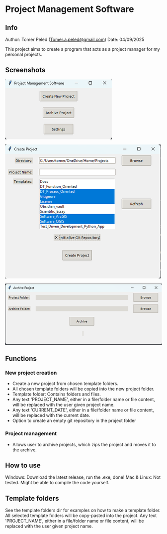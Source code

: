 # Project Management Software

## Info

Author: Tomer Peled (Tomer.a.peled@gmail.com)
Date: 04/09/2025

This project aims to create a program that acts as a project manager for my personal projects.

## Screenshots

![Main Window](assets/main_window.png)

![Project Creation](assets/create_project.png)

![Archive Feature](assets/archive_project.png)

## Functions

### New project creation

- Create a new project from chosen template folders.
- All chosen template folders will be copied into the new project folder.
- Template folder: Contains folders and files.
- Any text 'PROJECT_NAME', either in a file/folder name or file content, will be replaced with the user given project name.
- Any text 'CURRENT_DATE', either in a file/folder name or file content, will be replaced with the current date.
- Option to create an empty git repository in the project folder

### Project management

- Allows user to archive projects, which zips the project and moves it to the archive.

## How to use

Windows: Download the latest release, run the .exe, done!
Mac & Linux: Not tested. Might be able to compile the code yourself.

## Template folders

See the template folders dir for examples on how to make a template folder.
All selected template folders will be copy-pasted into the project.
Any text 'PROJECT_NAME', either in a file/folder name or file content, will be replaced with the user given project name.
